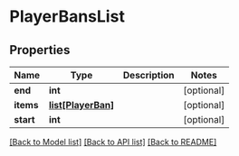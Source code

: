 # PlayerBansList

## Properties
Name | Type | Description | Notes
------------ | ------------- | ------------- | -------------
**end** | **int** |  | [optional] 
**items** | [**list[PlayerBan]**](PlayerBan.md) |  | [optional] 
**start** | **int** |  | [optional] 

[[Back to Model list]](../README.md#documentation-for-models) [[Back to API list]](../README.md#documentation-for-api-endpoints) [[Back to README]](../README.md)


